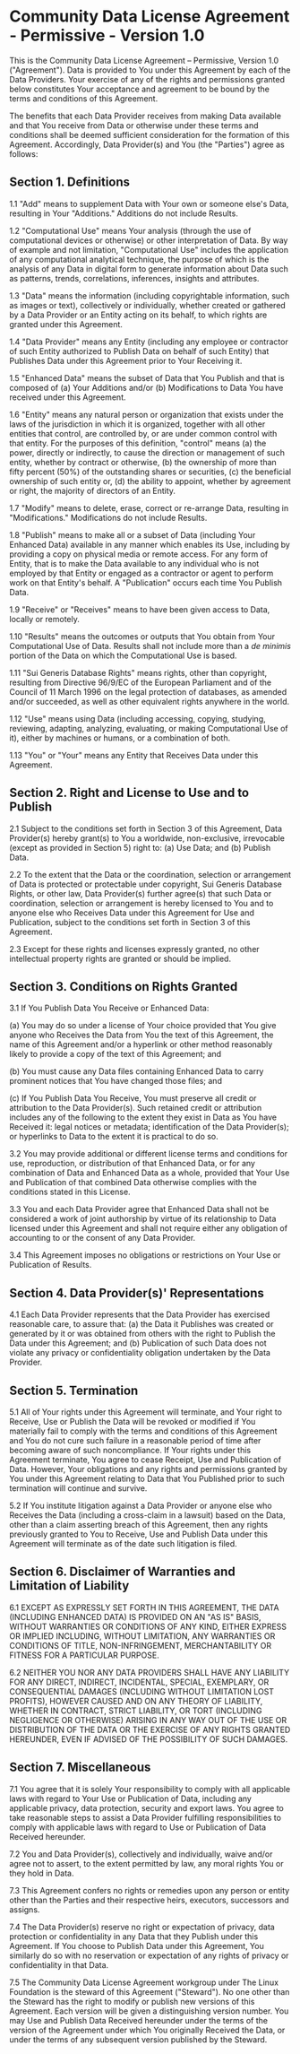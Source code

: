 # Community Data License Agreement - Permissive - Version 1.0

This is the Community Data License Agreement – Permissive, Version 1.0
("Agreement").  Data is provided to You under this Agreement by each of the
Data Providers.  Your exercise of any of the rights and permissions granted
below constitutes Your acceptance and agreement to be bound by the terms and
conditions of this Agreement.

The benefits that each Data Provider receives from making Data available and
that You receive from Data or otherwise under these terms and conditions shall
be deemed sufficient consideration for the formation of this Agreement.
Accordingly, Data Provider(s) and You (the "Parties") agree as follows:

## Section 1.  Definitions

1.1 "Add" means to supplement Data with Your own or someone else's Data,
  resulting in Your "Additions."  Additions do not include Results.

1.2 "Computational Use" means Your analysis (through the use of computational
  devices or otherwise) or other interpretation of Data.  By way of example and
  not limitation, "Computational Use" includes the application of any
  computational analytical technique, the purpose of which is the analysis of
  any Data in digital form to generate information about Data such as patterns,
  trends, correlations, inferences, insights and attributes.

1.3 "Data" means the information (including copyrightable information, such as
  images or text), collectively or individually, whether created or gathered by
  a Data Provider or an Entity acting on its behalf, to which rights are granted
  under this Agreement.

1.4 "Data Provider" means any Entity (including any employee or contractor of
  such Entity authorized to Publish Data on behalf of such Entity) that
  Publishes Data under this Agreement prior to Your Receiving it.

1.5 "Enhanced Data" means the subset of Data that You Publish and that is
  composed of (a) Your Additions and/or (b) Modifications to Data You have
  received under this Agreement.

1.6 "Entity" means any natural person or organization that exists under the laws
  of the jurisdiction in which it is organized, together with all other entities
  that control, are controlled by, or are under common control with that entity.
  For the purposes of this definition, "control" means (a) the power, directly
  or indirectly, to cause the direction or management of such entity, whether by
  contract or otherwise, (b) the ownership of more than fifty percent (50%) of
  the outstanding shares or securities, (c) the beneficial ownership of such
  entity or, (d) the ability to appoint, whether by agreement or right, the
  majority of directors of an Entity.

1.7 "Modify" means to delete, erase, correct or re-arrange Data, resulting in
  "Modifications."  Modifications do not include Results.

1.8 "Publish" means to make all or a subset of Data (including Your Enhanced
  Data) available in any manner which enables its Use, including by providing a
  copy on physical media or remote access.  For any form of Entity, that is to
  make the Data available to any individual who is not employed by that Entity
  or engaged as a contractor or agent to perform work on that Entity's behalf.
  A "Publication" occurs each time You Publish Data.

1.9 "Receive" or "Receives" means to have been given access to Data, locally or
  remotely.

1.10 "Results" means the outcomes or outputs that You obtain from Your
  Computational Use of Data.  Results shall not include more than a _de minimis_
  portion of the Data on which the Computational Use is based.

1.11 "Sui Generis Database Rights" means rights, other than copyright, resulting
  from Directive 96/9/EC of the European Parliament and of the Council of
  11 March 1996 on the legal protection of databases, as amended and/or
  succeeded, as well as other equivalent rights anywhere in the world.

1.12 "Use" means using Data (including accessing, copying, studying, reviewing,
  adapting, analyzing, evaluating, or making Computational Use of it), either by
  machines or humans, or a combination of both.

1.13 "You" or "Your" means any Entity that Receives Data under this Agreement.

## Section 2.  Right and License to Use and to Publish

2.1 Subject to the conditions set forth in Section 3 of this Agreement, Data
  Provider(s) hereby grant(s) to You a worldwide, non-exclusive, irrevocable
  (except as provided in Section 5) right to: (a) Use Data; and (b) Publish
  Data.

2.2 To the extent that the Data or the coordination, selection or arrangement of
  Data is protected or protectable under copyright, Sui Generis Database Rights,
  or other law, Data Provider(s) further agree(s) that such Data or
  coordination, selection or arrangement is hereby licensed to You and to anyone
  else who Receives Data under this Agreement for Use and Publication, subject
  to the conditions set forth in Section 3 of this Agreement.

2.3 Except for these rights and licenses expressly granted, no other
  intellectual property rights are granted or should be implied.

## Section 3.  Conditions on Rights Granted

3.1 If You Publish Data You Receive or Enhanced Data:

  (a) You may do so under a license of Your choice provided that You give anyone
    who Receives the Data from You the text of this Agreement, the name of this
    Agreement and/or a hyperlink or other method reasonably likely to provide a
    copy of the text of this Agreement; and

  (b) You must cause any Data files containing Enhanced Data to carry prominent
    notices that You have changed those files; and

  (c) If You Publish Data You Receive, You must preserve all credit or
    attribution to the Data Provider(s).  Such retained credit or attribution
    includes any of the following to the extent they exist in Data as You have
    Received it: legal notices or metadata; identification of the Data
    Provider(s); or hyperlinks to Data to the extent it is practical to do so.

3.2 You may provide additional or different license terms and conditions for
  use, reproduction, or distribution of that Enhanced Data, or for any
  combination of Data and Enhanced Data as a whole, provided that Your Use and
  Publication of that combined Data otherwise complies with the conditions
  stated in this License.

3.3 You and each Data Provider agree that Enhanced Data shall not be considered
  a work of joint authorship by virtue of its relationship to Data licensed
  under this Agreement and shall not require either any obligation of accounting
  to or the consent of any Data Provider.

3.4 This Agreement imposes no obligations or restrictions on Your Use or
  Publication of Results.

## Section 4.  Data Provider(s)' Representations

4.1 Each Data Provider represents that the Data Provider has exercised
  reasonable care, to assure that: (a) the Data it Publishes was created or
  generated by it or was obtained from others with the right to Publish the Data
  under this Agreement; and (b) Publication of such Data does not violate any
  privacy or confidentiality obligation undertaken by the Data Provider.

## Section 5.  Termination

5.1 All of Your rights under this Agreement will terminate, and Your right to
  Receive, Use or Publish the Data will be revoked or modified if You materially
  fail to comply with the terms and conditions of this Agreement and You do not
  cure such failure in a reasonable period of time after becoming aware of such
  noncompliance.  If Your rights under this Agreement terminate, You agree to
  cease Receipt, Use and Publication of Data.  However, Your obligations and any
  rights and permissions granted by You under this Agreement relating to Data
  that You Published prior to such termination will continue and survive.

5.2 If You institute litigation against a Data Provider or anyone else who
  Receives the Data (including a cross-claim in a lawsuit) based on the Data,
  other than a claim asserting breach of this Agreement, then any rights
  previously granted to You to Receive, Use and Publish Data under this
  Agreement will terminate as of the date such litigation is filed.

## Section 6.  Disclaimer of Warranties and Limitation of Liability

6.1 EXCEPT AS EXPRESSLY SET FORTH IN THIS AGREEMENT, THE DATA (INCLUDING
  ENHANCED DATA) IS PROVIDED ON AN "AS IS" BASIS, WITHOUT WARRANTIES OR
  CONDITIONS OF ANY KIND, EITHER EXPRESS OR IMPLIED INCLUDING, WITHOUT
  LIMITATION, ANY WARRANTIES OR CONDITIONS OF TITLE, NON-INFRINGEMENT,
  MERCHANTABILITY OR FITNESS FOR A PARTICULAR PURPOSE.

6.2 NEITHER YOU NOR ANY DATA PROVIDERS SHALL HAVE ANY LIABILITY FOR ANY DIRECT,
  INDIRECT, INCIDENTAL, SPECIAL, EXEMPLARY, OR CONSEQUENTIAL DAMAGES (INCLUDING
  WITHOUT LIMITATION LOST PROFITS), HOWEVER CAUSED AND ON ANY THEORY OF
  LIABILITY, WHETHER IN CONTRACT, STRICT LIABILITY, OR TORT (INCLUDING
  NEGLIGENCE OR OTHERWISE) ARISING IN ANY WAY OUT OF THE USE OR DISTRIBUTION OF
  THE DATA OR THE EXERCISE OF ANY RIGHTS GRANTED HEREUNDER, EVEN IF ADVISED OF
  THE POSSIBILITY OF SUCH DAMAGES.

## Section 7.  Miscellaneous

7.1 You agree that it is solely Your responsibility to comply with all
  applicable laws with regard to Your Use or Publication of Data, including any
  applicable privacy, data protection, security and export laws.  You agree to
  take reasonable steps to assist a Data Provider fulfilling responsibilities to
  comply with applicable laws with regard to Use or Publication of Data Received
  hereunder.

7.2 You and Data Provider(s), collectively and individually, waive and/or agree
  not to assert, to the extent permitted by law, any moral rights You or they
  hold in Data.

7.3 This Agreement confers no rights or remedies upon any person or entity other
  than the Parties and their respective heirs, executors, successors and
  assigns.

7.4 The Data Provider(s) reserve no right or expectation of privacy, data
  protection or confidentiality in any Data that they Publish under this
  Agreement.  If You choose to Publish Data under this Agreement, You similarly
  do so with no reservation or expectation of any rights of privacy or
  confidentiality in that Data.

7.5 The Community Data License Agreement workgroup under The Linux Foundation is
  the steward of this Agreement ("Steward").  No one other than the Steward has
  the right to modify or publish new versions of this Agreement.  Each version
  will be given a distinguishing version number.  You may Use and Publish Data
  Received hereunder under the terms of the version of the Agreement under which
  You originally Received the Data, or under the terms of any subsequent version
  published by the Steward.
